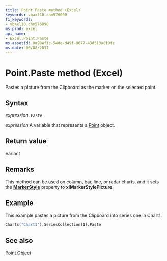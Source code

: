 ```yaml
---
title: Point.Paste method (Excel)
keywords: vbaxl10.chm576090
f1_keywords:
- vbaxl10.chm576090
ms.prod: excel
api_name:
- Excel.Point.Paste
ms.assetid: 0a984f1c-54de-d49f-8677-43d513a0f9fc
ms.date: 06/08/2017
---
```



# Point.Paste method (Excel)

Pastes a picture from the Clipboard as the marker on the selected point.


## Syntax

 _expression_. `Paste`

 _expression_ A variable that represents a [Point](Excel.Point-graph-object.md) object.


## Return value

Variant


## Remarks

This method can be used on column, bar, line, or radar charts, and it sets the  **[MarkerStyle](Excel.Point.MarkerStyle.md)** property to **xlMarkerStylePicture**.


## Example

This example pastes a picture from the Clipboard into series one in Chart1.


```vb
Charts("Chart1").SeriesCollection(1).Paste
```


## See also


[Point Object](Excel.Point(object).md)

